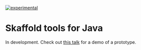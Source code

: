 [![experimental](http://badges.github.io/stability-badges/dist/experimental.svg)](http://github.com/badges/stability-badges)

# Skaffold tools for Java

In development. Check out [this talk](https://youtu.be/H6gR_Cv4yWI?t=1127) for a demo of a prototype.
